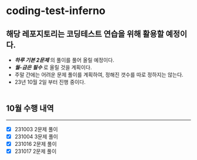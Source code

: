 # coding-test-inferno

## 해당 레포지토리는 코딩테스트 연습을 위해 활용할 예정이다.

- **_하루 기본 2문제_** 의 풀이를 풀어 올릴 예정이다.
- **_월-금은 필수_** 로 올릴 것을 계획이다.
- 주말 간에는 어려운 문제 풀이를 계획하여, 정해진 갯수를 따로 정하지는 않는다.
- 23년 10월 2일 부터 진행 중이다.
  <br/>
  <br/>

## 10월 수행 내역

---

- [x] 231003 2문제 풀이
- [x] 231004 3문제 풀이
- [x] 231016 2문제 풀이
- [x] 231017 2문제 풀이
